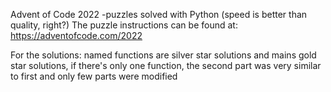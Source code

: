 Advent of Code 2022 -puzzles solved with Python (speed is better than quality, right?)
The puzzle instructions can be found at: https://adventofcode.com/2022

For the solutions: named functions are silver star solutions and mains gold star solutions,
if there's only one function, the second part was very similar to first and only few parts were modified
